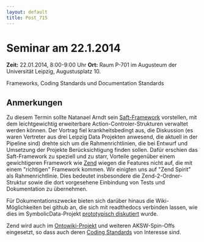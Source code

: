```yaml
---
layout: default
title: Post_715
---
```



# Seminar am 22.1.2014

<strong>Zeit:</strong> 22.01.2014, 8:00-9:00 Uhr
<strong>Ort:</strong> Raum P-701 im Augusteum der Universität Leipzig, Augustusplatz 10.

Frameworks, Coding Standards und Documentation Standards
<h2>Anmerkungen</h2>
Zu diesem Termin sollte Natanael Arndt sein <a href="https://github.com/white-gecko/Saft">Saft-Framework</a> vorstellen, mit dem leichtgewichtig erweiterbare Action-Controler-Strukturen verwaltet werden können. Der Vortrag fiel krankheitsbedingt aus, die Diskussion (es waren Vertreter aus drei Leipzig Data Projekten anwesend, die aktuell in der Pipeline sind) drehte sich um die Rahmenrichtlinien, die bei Entwurf und Umsetzung der Projekte Berücksichtigung finden sollen. Dafür erschien das Saft-Framework zu speziell und zu starr, Vorteile gegenüber einem gewichtigeren Framework wie <a href="http://framework.zend.com">Zend</a> wiegen die Features nicht auf, die mit einem "richtigen" Framework kommen. Wir einigten uns auf "Zend Spirit" als Rahmenrichtlinie. Dies bedeutet insbesondere die Zend-2-Ordner-Struktur sowie die dort vorgesehene Einbindung von Tests und Dokumentation zu übernehmen.

Für Dokumentationszwecke bieten sich darüber hinaus die Wiki-Möglichkeiten bei github an, die sich mit readthedocs verbinden lassen, wie dies im SymbolicData-Projekt <a href="http://symbolicdata.org/wiki/Organization">prototypisch diskutiert</a> wurde.

Zend wird auch im <a href="http://aksw.org/Projects/OntoWiki.html">Ontowiki-Projekt</a> und weiteren AKSW-Spin-Offs eingesetzt, so dass auch deren <a href="https://github.com/AKSW/OntoWiki/wiki/Coding-Standards">Coding Standards</a> von Interesse sind.

